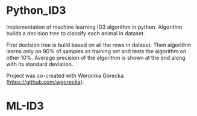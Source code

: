 # Python_ID3

Implementation of machine learning ID3 algorithm in python. Algorithm builds a decision tree to classify each animal in dataset.

First decision tree is build based on all the rows in dataset. Then algorithm learns only on 90% of samples as training set and tests the algorithm on other 10%. Average precision of the algorithm is shown at the end along with its standard deviation.

Project was co-created with Weronika Górecka (https://github.com/wgorecka).
# ML-ID3

